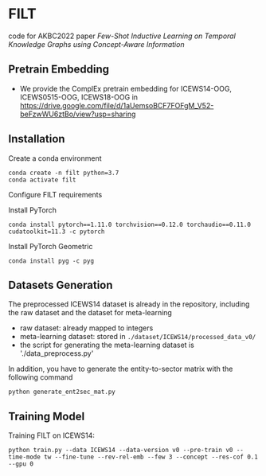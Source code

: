 # FILT
code for AKBC2022 paper *Few-Shot Inductive Learning on Temporal Knowledge Graphs using Concept-Aware Information*

## Pretrain Embedding

- We provide the ComplEx pretrain embedding for ICEWS14-OOG, ICEWS0515-OOG, ICEWS18-OOG in https://drive.google.com/file/d/1aUemsoBCF7FOFgM_V52-beFzwWU6ztBo/view?usp=sharing

## Installation
Create a conda environment

```
conda create -n filt python=3.7
conda activate filt
```

Configure FILT requirements

Install PyTorch
```
conda install pytorch==1.11.0 torchvision==0.12.0 torchaudio==0.11.0 cudatoolkit=11.3 -c pytorch
```
Install PyTorch Geometric
```
conda install pyg -c pyg
```

## Datasets Generation

The preprocessed ICEWS14 dataset is already in the repository, including the raw dataset and the dataset for meta-learning
- raw dataset: already mapped to integers
- meta-learning dataset: stored in `./dataset/ICEWS14/processed_data_v0/`
- the script for generating the meta-learning dataset is './data_preprocess.py'

In addition, you have to generate the entity-to-sector matrix with the following command
```
python generate_ent2sec_mat.py
```

## Training Model

Training  FILT on ICEWS14:

```
python train.py --data ICEWS14 --data-version v0 --pre-train v0 --time-mode tw --fine-tune --rev-rel-emb --few 3 --concept --res-cof 0.1 --gpu 0
```
